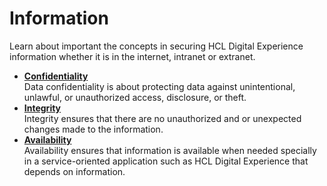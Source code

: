 # Information

Learn about important the concepts in securing HCL Digital Experience information whether it is in the internet, intranet or extranet. 

-   **[Confidentiality](../information/confidentiality/)**  
Data confidentiality is about protecting data against unintentional, unlawful, or unauthorized access, disclosure, or theft.
-   **[Integrity](../information/integrity/)**  
Integrity ensures that there are no unauthorized and or unexpected changes made to the information. 
-   **[Availability](../information/availability/)**  
Availability ensures that information is available when needed specially in a service-oriented application such as HCL Digital Experience that depends on information.
